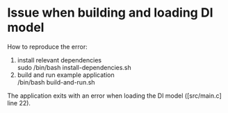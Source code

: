 # Issue when building and loading DI model

How to reproduce the error:

1. install relevant dependencies  
   sudo /bin/bash install-dependencies.sh
2. build and run example application  
   /bin/bash build-and-run.sh

The application exits with an error when loading the DI model ([src/main.c] line 22).
